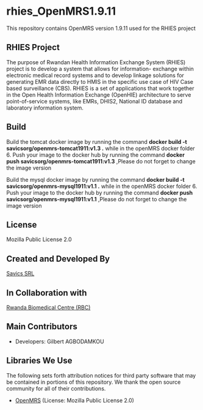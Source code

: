 # rhies_OpenMRS1.9.11
This repository contains OpenMRS version 1.9.11 used for the RHIES project

## RHIES Project
The purpose of Rwandan Health Information Exchange System (RHIES) project is to develop a system that allows for information- exchange within electronic medical record systems and to develop linkage solutions for generating EMR data directly to HMIS in the specific use case of HIV Case based surveillance (CBS). RHIES is a set of applications that work together in the Open Health Information Exchange (OpenHIE) architecture to serve point-of-service systems, like EMRs, DHIS2, National ID database and laboratory information system.

## Build
 Build the tomcat docker image by running the command  **docker build -t  savicsorg/openmrs-tomcat1911:v1.3 .**  while in the openMRS docker folder
6. Push your image to the docker hub by running the command **docker push savicsorg/openmrs-tomcat1911:v1.3** 
,Please do not forget to change the image version

 Build the mysql docker image by running the command  **docker build -t  savicsorg/openmrs-mysql1911:v1.1 .**  while in the openMRS docker folder
6. Push your image to the docker hub by running the command **docker push savicsorg/openmrs-mysql1911:v1.1** 
,Please do not forget to change the image version

## License
Mozilla Public License 2.0

## Created and Developed By
[Savics SRL](https://savics.org)

## In Collaboration with
[Rwanda Biomedical Centre (RBC)](https://www.rbc.gov.rw/)

## Main Contributors
* Developers: Gilbert AGBODAMKOU

## Libraries We Use
The following sets forth attribution notices for third party software that may be contained in portions of this repository. We thank the open source community for all of their contributions.

* [OpenMRS](https://openmrs.org/) (License: Mozilla Public License 2.0)
